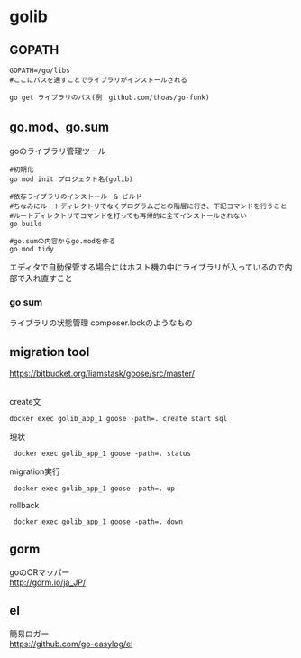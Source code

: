 # golib


## GOPATH
```
GOPATH=/go/libs
#ここにパスを通すことでライブラリがインストールされる

go get ライブラリのパス(例　github.com/thoas/go-funk)
```

## go.mod、go.sum

goのライブラリ管理ツール

```
#初期化
go mod init プロジェクト名(golib)

#依存ライブラリのインストール　& ビルド
#ちなみにルートディレクトリでなくプログラムごとの階層に行き、下記コマンドを行うこと
#ルートディレクトリでコマンドを打っても再帰的に全てインストールされない
go build

#go.sumの内容からgo.modを作る
go mod tidy
```

エディタで自動保管する場合にはホスト機の中にライブラリが入っているので内部で入れ直すこと

### go sum

ライブラリの状態管理
composer.lockのようなもの

## migration tool

https://bitbucket.org/liamstask/goose/src/master/

<br>
create文

```
docker exec golib_app_1 goose -path=. create start sql
```

現状
```
 docker exec golib_app_1 goose -path=. status
```

migration実行
```
 docker exec golib_app_1 goose -path=. up
```

rollback
```
 docker exec golib_app_1 goose -path=. down
```

## gorm
goのORマッパー<br>
http://gorm.io/ja_JP/

## el
簡易ロガー<br>
https://github.com/go-easylog/el
